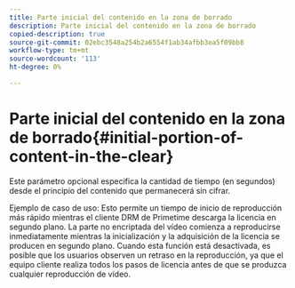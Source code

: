 ```yaml
---
title: Parte inicial del contenido en la zona de borrado
description: Parte inicial del contenido en la zona de borrado
copied-description: true
source-git-commit: 02ebc3548a254b2a6554f1ab34afbb3ea5f09bb8
workflow-type: tm+mt
source-wordcount: '113'
ht-degree: 0%

---
```


# Parte inicial del contenido en la zona de borrado{#initial-portion-of-content-in-the-clear}

Este parámetro opcional especifica la cantidad de tiempo (en segundos) desde el principio del contenido que permanecerá sin cifrar.

Ejemplo de caso de uso: Esto permite un tiempo de inicio de reproducción más rápido mientras el cliente DRM de Primetime descarga la licencia en segundo plano. La parte no encriptada del vídeo comienza a reproducirse inmediatamente mientras la inicialización y la adquisición de la licencia se producen en segundo plano. Cuando esta función está desactivada, es posible que los usuarios observen un retraso en la reproducción, ya que el equipo cliente realiza todos los pasos de licencia antes de que se produzca cualquier reproducción de vídeo.
